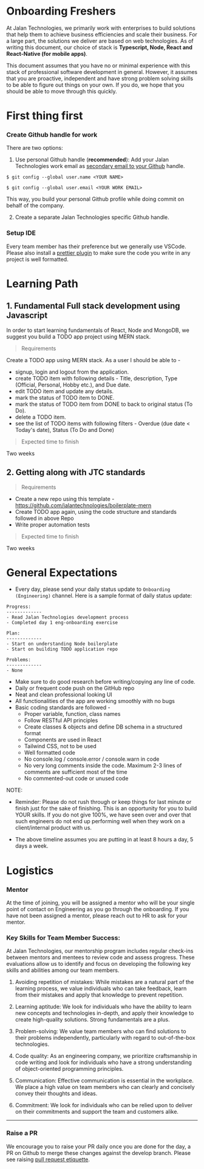 # Onboarding Freshers

At Jalan Technologies, we primarily work with enterprises to build solutions that help them to achieve business efficiencies and scale their business. For a large part, the solutions we deliver are based on web technologies. As of writing this document, our choice of stack is **Typescript, Node, React and React-Native (for mobile apps)**.

This document assumes that you have no or minimal experience with this stack of professional software development in general. However, it assumes that you are proactive, independent and have strong problem solving skills to be able to figure out things on your own. If you do, we hope that you should be able to move through this quickly.
    

# First thing first
    

### Create Github handle for work
    

There are two options:

1. Use personal Github handle (**recommended**): Add your Jalan Technologies work email as [secondary email to your Github](https://docs.github.com/en/account-and-profile/setting-up-and-managing-your-github-user-account/managing-email-preferences/adding-an-email-address-to-your-github-account) handle.

```
$ git config --global user.name <YOUR NAME>

$ git config --global user.email <YOUR WORK EMAIL>
```

This way, you build your personal Github profile while doing commit on behalf of the company.
    

2. Create a separate Jalan Technologies specific Github handle.
    

###  Setup IDE
    

Every team member has their preference but we generally use VSCode. Please also install a [prettier plugin](https://marketplace.visualstudio.com/items?itemName=esbenp.prettier-vscode) to make sure the code you write in any project is well formatted.

# Learning Path
    
## 1. Fundamental Full stack development using Javascript

    

In order to start learning fundamentals of React, Node and MongoDB, we suggest you build a TODO app project using MERN stack.
    

> Requirements
    
Create a TODO app using MERN stack. As a user I should be able to -
  - signup, login and logout from the application. 
  - create TODO item with following details - Title, description, Type (Official, Personal, Hobby etc.), and Due date.
  - edit TODO item and update any details.
  - mark the status of TODO item to DONE. 
  - mark the status of TODO item from DONE to back to original status (To Do).
  - delete a TODO item.
  - see the list of TODO items with following filters - Overdue (due date < Today's date), Status (To Do and Done)
    
> Expected time to finish  

Two weeks


## 2. Getting along with JTC standards


> Requirements

- Create a new repo using this template - https://github.com/jalantechnologies/boilerplate-mern
- Create TODO app again, using the code structure and standards followed in above Repo
- Write proper automation tests

> Expected time to finish  

Two weeks



# General Expectations 
    
- Every day, please send your daily status update to `Onboarding (Engineering)` channel. Here is a sample format of daily status update:

```
Progress:
-------------
- Read Jalan Technologies development process
- Completed day 1 eng-onboarding exercise

Plan:
-------------
- Start on understanding Node boilerplate
- Start on building TODO application repo

Problems:
-------------
- None
```
- Make sure to do good research before writing/copying any line of code.
- Daily or frequent code push on the GitHub repo
- Neat and clean professional looking UI
- All functionalities of the app are working smoothly with no bugs
- Basic coding standards are followed -
  - Proper variable, function, class names
  - Follow RESTful API principles
  - Create classes & objects and define DB schema in a structured format
  - Components are used in React
  - Tailwind CSS, not to be used
  - Well formatted code
  - No console.log / console.error / console.warn in code
  - No very long comments inside the code. Maximum 2-3 lines of comments are sufficient most of the time
  - No commented-out code or unused code

NOTE:

- Reminder: Please do not rush through or keep things for last minute or finish just for the sake of finishing. This is an opportunity for you to build YOUR skills. If you do not give 100%, we have seen over and over that such engineers do not end up performing well when they work on a client/internal product with us.

- The above timeline assumes you are putting in at least 8 hours a day, 5 days a week.

# Logistics

### Mentor

At the time of joining, you will be assigned a mentor who will be your single point of contact on Engineering as you go through the onboarding. If you have not been assigned a mentor, please reach out to HR to ask for your mentor.

### Key Skills for Team Member Success:

At Jalan Technologies, our mentorship program includes regular check-ins between mentors and mentees to review code and assess progress. These evaluations allow us to identify and focus on developing the following key skills and abilities among our team members.

1.  Avoiding repetition of mistakes: While mistakes are a natural part of the learning process, we value individuals who can take feedback, learn from their mistakes and apply that knowledge to prevent repetition.
    

2.  Learning aptitude: We look for individuals who have the ability to learn new concepts and technologies in-depth, and apply their knowledge to create high-quality solutions. Strong fundamentals are a plus.
    

3.  Problem-solving: We value team members who can find solutions to their problems independently, particularly with regard to out-of-the-box technologies.
    

4.  Code quality: As an engineering company, we prioritize craftsmanship in code writing and look for individuals who have a strong understanding of object-oriented programming principles.
    

5.  Communication: Effective communication is essential in the workplace. We place a high value on team members who can clearly and concisely convey their thoughts and ideas.
    

6.  Commitment: We look for individuals who can be relied upon to deliver on their commitments and support the team and customers alike.

---

###  Raise a PR

  
We encourage you to raise your PR daily once you are done for the day, a PR on Github to merge these changes against the develop branch. Please see raising [pull request etiquette](https://github.com/jalantechnologies/handbook/blob/main/engineering/pr-etiquette.md).
